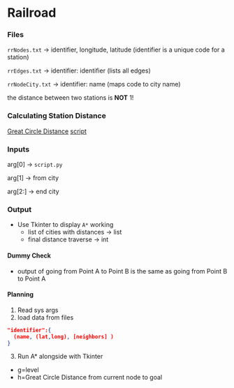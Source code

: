 # Railroad

### Files

`rrNodes.txt` -> identifier, longitude, latitude (identifier is a unique code for a station)

`rrEdges.txt` -> identifier: identifier (lists all edges)

`rrNodeCity.txt` -> identifier: name (maps code to city name)

the distance between two stations is **NOT** 1!

### Calculating Station Distance
[Great Circle Distance](https://en.wikipedia.org/wiki/Great-circle_distance)
[script](https://compsci.sites.tjhsst.edu/ai/distanceDemo.py.txt)


### Inputs
arg[0] -> `script.py`

arg[1] -> from city

arg[2:] -> end city

### Output
- Use Tkinter to display `A*` working
    * list of cities with distances -> list
    * final distance traverse -> int
    
#### Dummy Check
* output of going from Point A to Point B is the same as going from Point B to Point A

#### Planning

1. Read sys args
2. load data from files
```json
"identifier":{
  (name, (lat,long), [neighbors] )
}
```
3. Run A* alongside with Tkinter
* g=level
* h=Great Circle Distance from current node to goal
